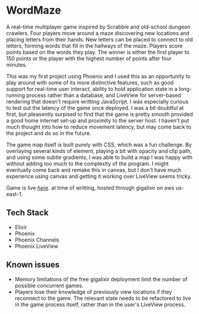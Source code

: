# WordMaze

A real-time multiplayer game inspired by Scrabble and old-school dungeon crawlers. Four players move around a maze discovering new locations and placing letters from their hands. New letters can be placed to connect to old letters, forming words that fill in the hallways of the maze. Players score points based on the words they play. The winner is either the first player to 150 points or the player with the highest number of points after four minutes.

This was my first project using Phoenix and I used this as an opportunity to play around with some of its more distinctive features, such as good support for real-time user interact, ability to hold application state in a long-running process rather than a database, and LiveView for server-based rendering that doesn't require writting JavaScript. I was especially curious to test out the latency of the game once deployed. I was a bit doubtful at first, but pleasently surpised to find that the game is pretty smooth provided a good home internet set-up and proximity to the server host. I haven't put much thought into how to reduce movement latency, but may come back to the project and do so in the future.

The game map itself is built purely with CSS, which was a fun challenge. By overlaying several kinds of element, playing a bit with opacity and clip path, and using some subtle gradients, I was able to build a map I was happy with without adding too much to the complexity of the program. I might eventually come back and remake this in canvas, but I don't have much experience using canvas and getting it working over LiveView seems tricky.

Game is live *[here](http://word-maze.gigalixirapp.com/)*. at time of writting, hosted through gigalixir on aws us-east-1.

## Tech Stack

- Elixir
- Phoenix
- Phoenix Channels
- Phoenix LiveView

## Known issues

- Memory limitations of the free gigalixir deployment limit the number of possible concurrent games.
- Players lose their knowledge of previously view locations if they reconnect to the game. The relevant state needs to be refactored to live in the game process itself, rather than in the user's LiveView process.
